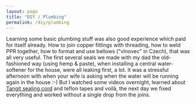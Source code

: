 ```yaml
---
layout: page
title: "DIY / Plumbing"
permalink: /diy/plumbing
---
```


Learning some basic plumbing stuff was also good experience which paid for itself already. How to join copper fittings with threading, how to weld PPR together, how to format and use bellows ("vlnovec" in Czech), that was all very useful. The first several seals we made with my dad the old-fashioned way (using hemp & paste), when installing a central water-softener for the house, were all leaking first, a lot. It was a stressful afternoon with when your wife is asking when the water will be running again in the house :-) But I watched some videos overnight, learned about [Tangit sealing cord][tangit] and teflon tapes and voilà, the next day we fixed everything and worked without a single drop from the joins.   

[tangit]: https://www.tangit.com/en/products/thread-sealers/tangit-uni-lock.html "Tangit cord"